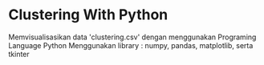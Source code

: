 # Clustering With Python
Memvisualisasikan data 'clustering.csv' dengan menggunakan Programing Language Python
Menggunakan library : numpy, pandas, matplotlib, serta tkinter